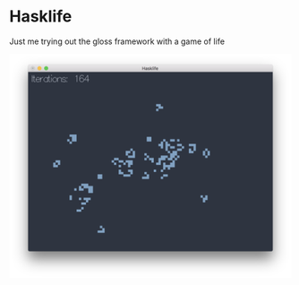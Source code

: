 # Hasklife

Just me trying out the gloss framework with a game of life

![Screenshot](docs/screenshot.png)

